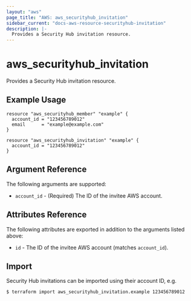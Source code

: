 ```yaml
---
layout: "aws"
page_title: "AWS: aws_securityhub_invitation"
sidebar_current: "docs-aws-resource-securityhub-invitation"
description: |-
  Provides a Security Hub invitation resource.
---
```


# aws_securityhub_invitation

Provides a Security Hub invitation resource.

## Example Usage

```hcl
resource "aws_securityhub_member" "example" {
  account_id = "123456789012"
  email      = "example@example.com"
}

resource "aws_securityhub_invitation" "example" {
  account_id = "123456789012"
}
```

## Argument Reference

The following arguments are supported:

* `account_id` - (Required) The ID of the invitee AWS account.

## Attributes Reference

The following attributes are exported in addition to the arguments listed above:

* `id` - The ID of the invitee AWS account (matches `account_id`).

## Import

Security Hub invitations can be imported using their account ID, e.g.

```
$ terraform import aws_securityhub_invitation.example 123456789012
```

